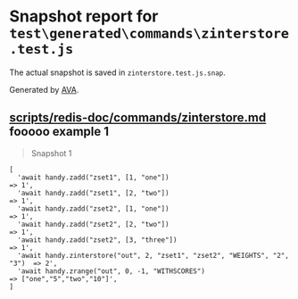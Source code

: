 # Snapshot report for `test\generated\commands\zinterstore.test.js`

The actual snapshot is saved in `zinterstore.test.js.snap`.

Generated by [AVA](https://ava.li).

## [scripts/redis-doc/commands/zinterstore.md](../../../../scripts/redis-doc/commands/zinterstore.md) fooooo example 1

> Snapshot 1

    [
      'await handy.zadd("zset1", [1, "one"])                                     => 1',
      'await handy.zadd("zset1", [2, "two"])                                     => 1',
      'await handy.zadd("zset2", [1, "one"])                                     => 1',
      'await handy.zadd("zset2", [2, "two"])                                     => 1',
      'await handy.zadd("zset2", [3, "three"])                                   => 1',
      'await handy.zinterstore("out", 2, "zset1", "zset2", "WEIGHTS", "2", "3")  => 2',
      'await handy.zrange("out", 0, -1, "WITHSCORES")                            => ["one","5","two","10"]',
    ]
